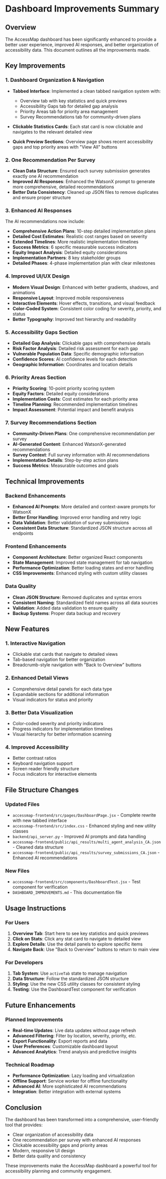 # Dashboard Improvements Summary

## Overview
The AccessMap dashboard has been significantly enhanced to provide a better user experience, improved AI responses, and better organization of accessibility data. This document outlines all the improvements made.

## Key Improvements

### 1. Dashboard Organization & Navigation
- **Tabbed Interface**: Implemented a clean tabbed navigation system with:
  - Overview tab with key statistics and quick previews
  - Accessibility Gaps tab for detailed gap analysis
  - Priority Areas tab for priority area management
  - Survey Recommendations tab for community-driven plans

- **Clickable Statistics Cards**: Each stat card is now clickable and navigates to the relevant detailed view
- **Quick Preview Sections**: Overview page shows recent accessibility gaps and top priority areas with "View All" buttons

### 2. One Recommendation Per Survey
- **Clean Data Structure**: Ensured each survey submission generates exactly one AI recommendation
- **Improved AI Responses**: Enhanced the WatsonX prompt to generate more comprehensive, detailed recommendations
- **Better Data Consistency**: Cleaned up JSON files to remove duplicates and ensure proper structure

### 3. Enhanced AI Responses
The AI recommendations now include:
- **Comprehensive Action Plans**: 10-step detailed implementation plans
- **Detailed Cost Estimates**: Realistic cost ranges based on severity
- **Extended Timelines**: More realistic implementation timelines
- **Success Metrics**: 6 specific measurable success indicators
- **Equity Impact Analysis**: Detailed equity considerations
- **Implementation Partners**: 8 key stakeholder groups
- **Detailed Phases**: 4-phase implementation plan with clear milestones

### 4. Improved UI/UX Design
- **Modern Visual Design**: Enhanced with better gradients, shadows, and animations
- **Responsive Layout**: Improved mobile responsiveness
- **Interactive Elements**: Hover effects, transitions, and visual feedback
- **Color-Coded System**: Consistent color coding for severity, priority, and status
- **Better Typography**: Improved text hierarchy and readability

### 5. Accessibility Gaps Section
- **Detailed Gap Analysis**: Clickable gaps with comprehensive details
- **Risk Factor Analysis**: Detailed risk assessment for each gap
- **Vulnerable Population Data**: Specific demographic information
- **Confidence Scores**: AI confidence levels for each detection
- **Geographic Information**: Coordinates and location details

### 6. Priority Areas Section
- **Priority Scoring**: 10-point priority scoring system
- **Equity Factors**: Detailed equity considerations
- **Implementation Costs**: Cost estimates for each priority area
- **Timeline Planning**: Recommended implementation timelines
- **Impact Assessment**: Potential impact and benefit analysis

### 7. Survey Recommendations Section
- **Community-Driven Plans**: One comprehensive recommendation per survey
- **AI-Generated Content**: Enhanced WatsonX-generated recommendations
- **Survey Context**: Full survey information with AI recommendations
- **Implementation Details**: Step-by-step action plans
- **Success Metrics**: Measurable outcomes and goals

## Technical Improvements

### Backend Enhancements
- **Enhanced AI Prompts**: More detailed and context-aware prompts for WatsonX
- **Better Error Handling**: Improved error handling and retry logic
- **Data Validation**: Better validation of survey submissions
- **Consistent Data Structure**: Standardized JSON structure across all endpoints

### Frontend Enhancements
- **Component Architecture**: Better organized React components
- **State Management**: Improved state management for tab navigation
- **Performance Optimization**: Better loading states and error handling
- **CSS Improvements**: Enhanced styling with custom utility classes

### Data Quality
- **Clean JSON Structure**: Removed duplicates and syntax errors
- **Consistent Naming**: Standardized field names across all data sources
- **Validation**: Added data validation to ensure quality
- **Backup Systems**: Proper data backup and recovery

## New Features

### 1. Interactive Navigation
- Clickable stat cards that navigate to detailed views
- Tab-based navigation for better organization
- Breadcrumb-style navigation with "Back to Overview" buttons

### 2. Enhanced Detail Views
- Comprehensive detail panels for each data type
- Expandable sections for additional information
- Visual indicators for status and priority

### 3. Better Data Visualization
- Color-coded severity and priority indicators
- Progress indicators for implementation timelines
- Visual hierarchy for better information scanning

### 4. Improved Accessibility
- Better contrast ratios
- Keyboard navigation support
- Screen reader friendly structure
- Focus indicators for interactive elements

## File Structure Changes

### Updated Files
- `accessmap-frontend/src/pages/DashboardPage.jsx` - Complete rewrite with new tabbed interface
- `accessmap-frontend/src/index.css` - Enhanced styling and new utility classes
- `backend/api_server.py` - Improved AI prompts and data handling
- `accessmap-frontend/public/api_results/multi_agent_analysis_CA.json` - Cleaned data structure
- `accessmap-frontend/public/api_results/survey_submissions_CA.json` - Enhanced AI recommendations

### New Files
- `accessmap-frontend/src/components/DashboardTest.jsx` - Test component for verification
- `DASHBOARD_IMPROVEMENTS.md` - This documentation file

## Usage Instructions

### For Users
1. **Overview Tab**: Start here to see key statistics and quick previews
2. **Click on Stats**: Click any stat card to navigate to detailed view
3. **Explore Details**: Use the detail panels to explore specific items
4. **Navigate Back**: Use "Back to Overview" buttons to return to main view

### For Developers
1. **Tab System**: Use `activeTab` state to manage navigation
2. **Data Structure**: Follow the standardized JSON structure
3. **Styling**: Use the new CSS utility classes for consistent styling
4. **Testing**: Use the DashboardTest component for verification

## Future Enhancements

### Planned Improvements
- **Real-time Updates**: Live data updates without page refresh
- **Advanced Filtering**: Filter by location, severity, priority, etc.
- **Export Functionality**: Export reports and data
- **User Preferences**: Customizable dashboard layout
- **Advanced Analytics**: Trend analysis and predictive insights

### Technical Roadmap
- **Performance Optimization**: Lazy loading and virtualization
- **Offline Support**: Service worker for offline functionality
- **Advanced AI**: More sophisticated AI recommendations
- **Integration**: Better integration with external systems

## Conclusion

The dashboard has been transformed into a comprehensive, user-friendly tool that provides:
- Clear organization of accessibility data
- One recommendation per survey with enhanced AI responses
- Clickable accessibility gaps and priority areas
- Modern, responsive UI design
- Better data quality and consistency

These improvements make the AccessMap dashboard a powerful tool for accessibility planning and community engagement.
